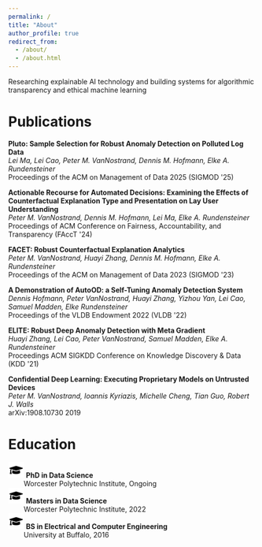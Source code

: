 ```yaml
---
permalink: /
title: "About"
author_profile: true
redirect_from: 
  - /about/
  - /about.html
---
```


Researching explainable AI technology and building systems for algorithmic transparency and ethical machine learning

Publications
===

**Pluto: Sample Selection for Robust Anomaly Detection on Polluted Log Data**  
*Lei Ma, Lei Cao, Peter M. VanNostrand, Dennis M. Hofmann, Elke A. Rundensteiner*  
Proceedings of the ACM on Management of Data 2025 (SIGMOD '25)

**Actionable Recourse for Automated Decisions: Examining the Effects of Counterfactual Explanation Type and Presentation on Lay User Understanding**  
*Peter M. VanNostrand, Dennis M. Hofmann, Lei Ma, Elke A. Rundensteiner*  
Proceedings of ACM Conference on Fairness, Accountability, and Transparency (FAccT '24)

**FACET: Robust Counterfactual Explanation Analytics**  
*Peter M. VanNostrand, Huayi Zhang, Dennis M. Hofmann, Elke A. Rundensteiner*  
Proceedings of the ACM on Management of Data 2023 (SIGMOD '23)  

**A Demonstration of AutoOD: a Self-Tuning Anomaly Detection System**  
*Dennis Hofmann, Peter VanNostrand, Huayi Zhang, Yizhou Yan, Lei Cao, Samuel Madden, Elke Rundensteiner*  
Proceedings of the VLDB Endowment 2022 (VLDB '22)

**ELITE: Robust Deep Anomaly Detection with Meta Gradient**  
*Huayi Zhang, Lei Cao, Peter VanNostrand, Samuel Madden, Elke A. Rundensteiner*  
Proceedings ACM SIGKDD Conference on Knowledge Discovery & Data (KDD '21)

**Confidential Deep Learning: Executing Proprietary Models on Untrusted Devices**  
*Peter M. VanNostrand, Ioannis Kyriazis, Michelle Cheng, Tian Guo, Robert J. Walls*  
arXiv:1908.10730 2019

Education
===

![graduation cap](/images/grad_cap_med.png) **PhD in Data Science**  
&nbsp;&nbsp;&nbsp;&nbsp;&nbsp;&nbsp;&nbsp;&nbsp;Worcester Polytechnic Institute, Ongoing  
![graduation cap](/images/grad_cap_med.png) **Masters in Data Science**  
&nbsp;&nbsp;&nbsp;&nbsp;&nbsp;&nbsp;&nbsp;&nbsp;Worcester Polytechnic Institute, 2022  
![graduation cap](/images/grad_cap_med.png) **BS in Electrical and Computer Engineering**  
&nbsp;&nbsp;&nbsp;&nbsp;&nbsp;&nbsp;&nbsp;&nbsp;University at Buffalo, 2016
